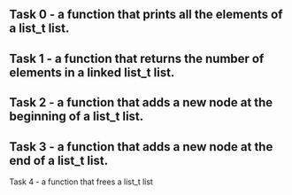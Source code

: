 Task 0 -  a function that prints all the elements of a list_t list.
---
Task 1 -  a function that returns the number of elements in a linked list_t list.
---
Task 2 - a function that adds a new node at the beginning of a list_t list.
---
Task 3 - a function that adds a new node at the end of a list_t list.
---
Task 4 - a function that frees a list_t list
